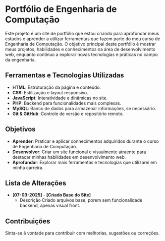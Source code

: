 # Portfólio de Engenharia de Computação

Este projeto é um site de portfólio que estou criando para aprofundar meus estudos e aprender a utilizar ferramentas que fazem parte do meu curso de Engenharia de Computação. O objetivo principal deste portfólio é mostrar meus projetos, habilidades e conhecimentos na área de desenvolvimento web, enquanto continuo a explorar novas tecnologias e práticas no campo da engenharia.

## Ferramentas e Tecnologias Utilizadas

- **HTML**: Estruturação da página e conteúdo.
- **CSS**: Estilização e layout responsivo.
- **JavaScript**: Interatividade e dinâmicas no site.
- **PHP**: Backend para funcionalidades mais complexas.
- **MySQL**: Banco de dados para armazenar informações, se necessário.
- **Git & GitHub**: Controle de versão e repositório remoto.

## Objetivos

- **Aprender**: Praticar e aplicar conhecimentos adquiridos durante o curso de Engenharia de Computação.
- **Desenvolver**: Criar um site funcional e visualmente atraente para destacar minhas habilidades em desenvolvimento web.
- **Aprofundar**: Explorar mais ferramentas e tecnologias que utilizarei em minha carreira.

## Lista de Alterações

- **[07-03-2025]** - **[Criado Base do Site]**
    - Descrição Criado arquivos base, porem sem funcionalidade backend, apenas visual front.




## Contribuições

Sinta-se à vontade para contribuir com melhorias, sugestões ou correções. 